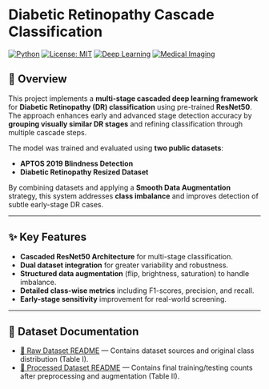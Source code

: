 # Diabetic Retinopathy Cascade Classification

[![Python](https://img.shields.io/badge/Python-3.8%2B-blue)](https://www.python.org/)
[![License: MIT](https://img.shields.io/badge/License-MIT-green.svg)](LICENSE)
[![Deep Learning](https://img.shields.io/badge/Deep%20Learning-TensorFlow%2FKeras-orange)]()
[![Medical Imaging](https://img.shields.io/badge/Domain-Medical%20Imaging-red)]()

## 📌 Overview
This project implements a **multi-stage cascaded deep learning framework** for **Diabetic Retinopathy (DR) classification** using pre-trained **ResNet50**.  
The approach enhances early and advanced stage detection accuracy by **grouping visually similar DR stages** and refining classification through multiple cascade steps.

The model was trained and evaluated using **two public datasets**:
- **APTOS 2019 Blindness Detection**
- **Diabetic Retinopathy Resized Dataset**

By combining datasets and applying a **Smooth Data Augmentation** strategy, this system addresses **class imbalance** and improves detection of subtle early-stage DR cases.

---

## ✨ Key Features
- **Cascaded ResNet50 Architecture** for multi-stage classification.
- **Dual dataset integration** for greater variability and robustness.
- **Structured data augmentation** (flip, brightness, saturation) to handle imbalance.
- **Detailed class-wise metrics** including F1-scores, precision, and recall.
- **Early-stage sensitivity** improvement for real-world screening.

---

## 📂 Dataset Documentation
- [📄 Raw Dataset README](data/README.md) — Contains dataset sources and original class distribution (Table I).
- [📄 Processed Dataset README](data/processed/README.md) — Contains final training/testing counts after preprocessing and augmentation (Table II).
